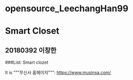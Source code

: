 # opensource_LeechangHan99
Smart Closet
============

20180392 이창한
----------------

###List:
Smart clozet


It is """무신사 홈페이지""":
<https://www.musinsa.com/>
